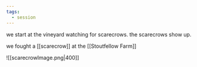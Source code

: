 ```yaml
---
tags:
  - session
---
```

we start at the vineyard watching for scarecrows. the scarecrows show up.

we fought a [[scarecrow]] at the [[Stoutfellow Farm]] 

![[scarecrowImage.png|400]]